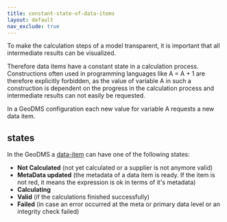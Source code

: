 ```yaml
---
title: constant-state-of-data-items
layout: default
nav_exclude: true
---
```

To make the calculation steps of a model transparent, it is important that all intermediate results can be visualized.

Therefore data items have a constant state in a calculation process. Constructions often used in programming languages like A = A + 1 are therefore explicitly forbidden, as the value of variable A in such a construction is dependent on the progress in the calculation process and intermediate results can not easily be requested.

In a GeoDMS configuration each new value for variable A requests a new data item.

## states

In the GeoDMS a [data-item](data-item) can have one of the following states:

-   **Not Calculated** (not yet calculated or a supplier is not anymore valid)
-   **MetaData updated** (the metadata of a data item is ready. If the item is not red, it means the expression is ok in terms of it's metadata)
-   **Calculating**
-   **Valid** (if the calculations finished successfully)
-   **Failed** (in case an error occurred at the meta or primary data level or an integrity check failed)